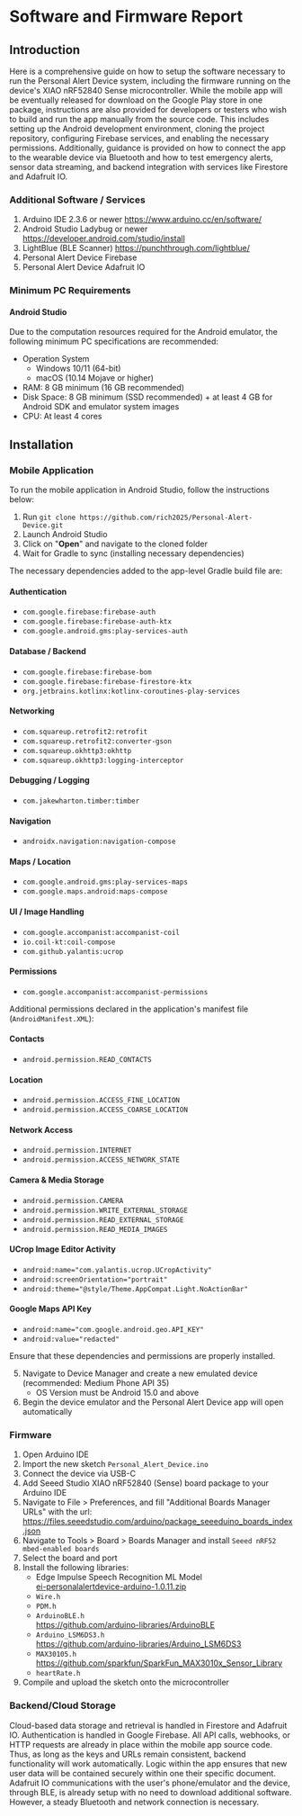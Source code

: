 Software and Firmware Report
=================

## Introduction

Here is a comprehensive guide on how to setup the software necessary to run the Personal Alert Device system, including the firmware running on the device's XIAO nRF52840 Sense microcontroller. While the mobile app will be eventually released for download on the Google Play store in one package, instructions are also provided for developers or testers who wish to build and run the app manually from the source code. This includes setting up the Android development environment, cloning the project repository, configuring Firebase services, and enabling the necessary permissions. Additionally, guidance is provided on how to connect the app to the wearable device via Bluetooth and how to test emergency alerts, sensor data streaming, and backend integration with services like Firestore and Adafruit IO.

### Additional Software / Services

1. Arduino IDE 2.3.6 or newer https://www.arduino.cc/en/software/
2. Android Studio Ladybug or newer https://developer.android.com/studio/install
3. LightBlue (BLE Scanner) https://punchthrough.com/lightblue/
4. Personal Alert Device Firebase
5. Personal Alert Device Adafruit IO 

### Minimum PC Requirements

#### Android Studio
Due to the computation resources required for the Android emulator, the following minimum PC specifications are recommended:
* Operation System
  - Windows 10/11 (64-bit)
  - macOS (10.14 Mojave or higher)
* RAM: 8 GB minimum (16 GB recommended)
* Disk Space: 8 GB minimum (SSD recommended) + at least 4 GB for Android SDK and emulator system images
* CPU: At least 4 cores

## Installation

### Mobile Application

To run the mobile application in Android Studio, follow the instructions below:

1. Run `git clone https://github.com/rich2025/Personal-Alert-Device.git`
2. Launch Android Studio
3. Click on "**Open**" and navigate to the cloned folder
4. Wait for Gradle to sync (installing necessary dependencies)

The necessary dependencies added to the app-level Gradle build file are:

#### Authentication
- `com.google.firebase:firebase-auth`
- `com.google.firebase:firebase-auth-ktx`
- `com.google.android.gms:play-services-auth`

#### Database / Backend
- `com.google.firebase:firebase-bom`
- `com.google.firebase:firebase-firestore-ktx`
- `org.jetbrains.kotlinx:kotlinx-coroutines-play-services`

#### Networking
- `com.squareup.retrofit2:retrofit`
- `com.squareup.retrofit2:converter-gson`
- `com.squareup.okhttp3:okhttp`
- `com.squareup.okhttp3:logging-interceptor`

#### Debugging / Logging
- `com.jakewharton.timber:timber`

#### Navigation
- `androidx.navigation:navigation-compose`

#### Maps / Location
- `com.google.android.gms:play-services-maps`
- `com.google.maps.android:maps-compose`

#### UI / Image Handling
- `com.google.accompanist:accompanist-coil`
- `io.coil-kt:coil-compose`
- `com.github.yalantis:ucrop`

#### Permissions
- `com.google.accompanist:accompanist-permissions`
  
Additional permissions declared in the application's manifest file (`AndroidManifest.XML`):

#### Contacts
- `android.permission.READ_CONTACTS`

#### Location
- `android.permission.ACCESS_FINE_LOCATION`
- `android.permission.ACCESS_COARSE_LOCATION`

#### Network Access
- `android.permission.INTERNET`
- `android.permission.ACCESS_NETWORK_STATE`

#### Camera & Media Storage
- `android.permission.CAMERA`
- `android.permission.WRITE_EXTERNAL_STORAGE`
- `android.permission.READ_EXTERNAL_STORAGE`
- `android.permission.READ_MEDIA_IMAGES`

#### UCrop Image Editor Activity
- `android:name="com.yalantis.ucrop.UCropActivity"`
- `android:screenOrientation="portrait"`
- `android:theme="@style/Theme.AppCompat.Light.NoActionBar"`

#### Google Maps API Key
- `android:name="com.google.android.geo.API_KEY"`
- `android:value="redacted"`

Ensure that these dependencies and permissions are properly installed. 

5. Navigate to Device Manager and create a new emulated device (recommended: Medium Phone API 35)
   - OS Version must be Android 15.0 and above
6. Begin the device emulator and the Personal Alert Device app will open automatically

### Firmware

1. Open Arduino IDE
2. Import the new sketch `Personal_Alert_Device.ino`
3. Connect the device via USB-C
4. Add Seeed Studio XIAO nRF52840 (Sense) board package to your Arduino IDE
5. Navigate to File > Preferences, and fill "Additional Boards Manager URLs" with the url: https://files.seeedstudio.com/arduino/package_seeeduino_boards_index.json
6. Navigate to Tools > Board > Boards Manager and install `Seeed nRF52 mbed-enabled boards`
7. Select the board and port
8. Install the following libraries:
   * Edge Impulse Speech Recognition ML Model\
     [ei-personalalertdevice-arduino-1.0.11.zip](https://github.com/rich2025/Personal-Alert-Device/blob/d2f2b531bbc02767a61a1968adb4b268a8044e4b/ei-personalalertdevice-arduino-1.0.11.zip)
   * `Wire.h`
   * `PDM.h`
   * `ArduinoBLE.h`\
     https://github.com/arduino-libraries/ArduinoBLE
   * `Arduino_LSM6DS3.h`\
     https://github.com/arduino-libraries/Arduino_LSM6DS3
   * `MAX30105.h`\
     https://github.com/sparkfun/SparkFun_MAX3010x_Sensor_Library
   * `heartRate.h`
9. Compile and upload the sketch onto the microcontroller

### Backend/Cloud Storage
Cloud-based data storage and retrieval is handled in Firestore and Adafruit IO. Authentication is handled in Google Firebase. All API calls, webhooks, or HTTP requests are already in place within the mobile app source code. Thus, as long as the keys and URLs remain consistent, backend functionality will work automatically. Logic within the app ensures that new user data will be contained securely within one their specific document. Adafruit IO communications with the user's phone/emulator and the device, through BLE, is already setup with no need to download additional software. However, a steady Bluetooth and network connection is necessary.

   
   








